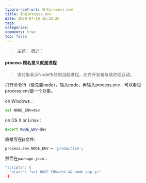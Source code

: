 ```yaml
---
typora-root-url: 有关process.env
title: 有关process.env
date: 2020-07-10 16:30:25
tags:
categories: 
comments: true
top: false
---
```


> 主题：
> 概述：

<!--正文-->
<!--more-->

#### process 顾名思义就是进程

> 该对象表示Node所处的当前进程，允许开发者与该进程互动。

打开命令行（请先装node），输入node，再输入process.env，可以看见process.env是一个对象。

on Windows：

```bash
set NODE_ENV=dev
```

on OS X or Linux：

```bash
export NODE_ENV=dev
```

直接写在js文件:

```bash
process.env.NODE_ENV = 'production';
```

然后在`package.json`：

```bash
"scripts": {
  "start": "set NODE_ENV=dev && node app.js"
 }
```